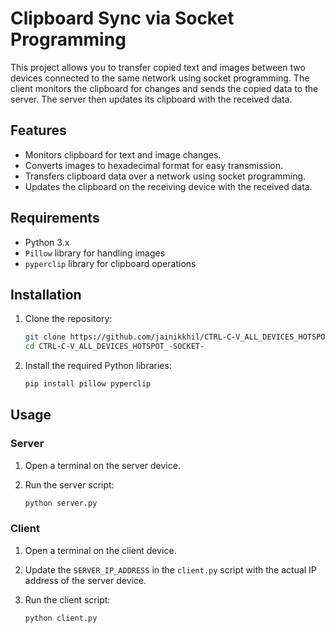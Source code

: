 # Clipboard Sync via Socket Programming

This project allows you to transfer copied text and images between two devices connected to the same network using socket programming. The client monitors the clipboard for changes and sends the copied data to the server. The server then updates its clipboard with the received data.

## Features

- Monitors clipboard for text and image changes.
- Converts images to hexadecimal format for easy transmission.
- Transfers clipboard data over a network using socket programming.
- Updates the clipboard on the receiving device with the received data.

## Requirements

- Python 3.x
- `Pillow` library for handling images
- `pyperclip` library for clipboard operations

## Installation

1. Clone the repository:

    ```sh
    git clone https://github.com/jainikkhil/CTRL-C-V_ALL_DEVICES_HOTSPOT_-SOCKET-.git
    cd CTRL-C-V_ALL_DEVICES_HOTSPOT_-SOCKET-
    ```

2. Install the required Python libraries:

    ```sh
    pip install pillow pyperclip
    ```

## Usage

### Server

1. Open a terminal on the server device.
2. Run the server script:

    ```sh
    python server.py
    ```

### Client

1. Open a terminal on the client device.
2. Update the `SERVER_IP_ADDRESS` in the `client.py` script with the actual IP address of the server device.
3. Run the client script:

    ```sh
    python client.py
  
